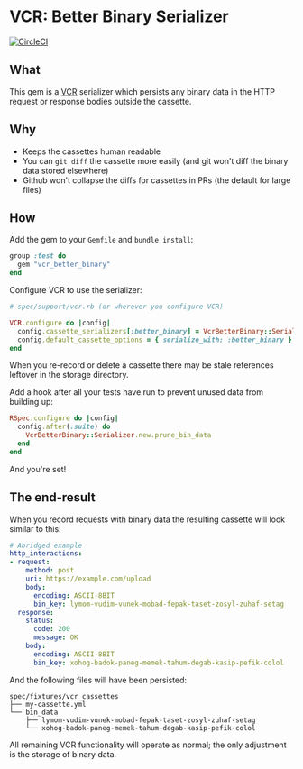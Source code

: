 # VCR: Better Binary Serializer

[![CircleCI](https://circleci.com/gh/odlp/vcr_better_binary.svg?style=shield)](https://circleci.com/gh/odlp/vcr_better_binary)

## What

This gem is a [VCR] serializer which persists any binary data in the HTTP
request or response bodies outside the cassette.

[VCR]: https://github.com/vcr/vcr

## Why

- Keeps the cassettes human readable
- You can `git diff` the cassette more easily (and git won't diff the binary
  data stored elsewhere)
- Github won't collapse the diffs for cassettes in PRs (the default for large files)

## How

Add the gem to your `Gemfile` and `bundle install`:

```ruby
group :test do
  gem "vcr_better_binary"
end
```

Configure VCR to use the serializer:

```ruby
# spec/support/vcr.rb (or wherever you configure VCR)

VCR.configure do |config|
  config.cassette_serializers[:better_binary] = VcrBetterBinary::Serializer.new
  config.default_cassette_options = { serialize_with: :better_binary } # or specify inline in 'VCR.use_cassette'
end
```

When you re-record or delete a cassette there may be stale references leftover
in the storage directory.

Add a hook after all your tests have run to prevent unused data from building
up:

```ruby
RSpec.configure do |config|
  config.after(:suite) do
    VcrBetterBinary::Serializer.new.prune_bin_data
  end
end
```

And you're set!

## The end-result

When you record requests with binary data the resulting cassette will
look similar to this:

```yaml
# Abridged example
http_interactions:
- request:
    method: post
    uri: https://example.com/upload
    body:
      encoding: ASCII-8BIT
      bin_key: lymom-vudim-vunek-mobad-fepak-taset-zosyl-zuhaf-setag
  response:
    status:
      code: 200
      message: OK
    body:
      encoding: ASCII-8BIT
      bin_key: xohog-badok-paneg-memek-tahum-degab-kasip-pefik-colol
```

And the following files will have been persisted:

```
spec/fixtures/vcr_cassettes
├── my-cassette.yml
└── bin_data
    ├── lymom-vudim-vunek-mobad-fepak-taset-zosyl-zuhaf-setag
    └── xohog-badok-paneg-memek-tahum-degab-kasip-pefik-colol
```

All remaining VCR functionality will operate as normal; the only adjustment is
the storage of binary data.
